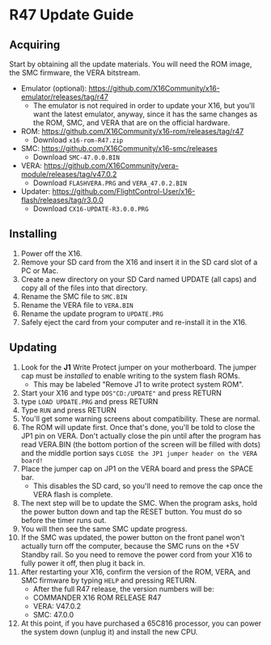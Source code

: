 # R47 Update Guide

## Acquiring

Start by obtaining all the update materials. You will need the ROM image, the 
SMC firmware, the VERA bitstream.

* Emulator (optional): https://github.com/X16Community/x16-emulator/releases/tag/r47
  * The emulator is not required in order to update your X16, but you'll want the
    latest emulator, anyway, since it has the same changes as the ROM, SMC, and VERA
    that are on the official hardware.
* ROM: https://github.com/X16Community/x16-rom/releases/tag/r47
  * Download `x16-rom-R47.zip`
* SMC: https://github.com/X16Community/x16-smc/releases
  * Download `SMC-47.0.0.BIN`
* VERA: https://github.com/X16Community/vera-module/releases/tag/v47.0.2
  * Download `FLASHVERA.PRG` and `VERA_47.0.2.BIN`
* Updater: https://github.com/FlightControl-User/x16-flash/releases/tag/r3.0.0
  * Download `CX16-UPDATE-R3.0.0.PRG`

## Installing

1. Power off the X16.
2. Remove your SD card from the X16 and insert it in the SD card slot of a PC or
   Mac.
3. Create a new directory on your SD Card named UPDATE (all caps) and copy all
   of the files into that directory.
4. Rename the SMC file to `SMC.BIN`
5. Rename the VERA file to `VERA.BIN`
6. Rename the update program to `UPDATE.PRG`
7. Safely eject the card from your computer and re-install it in the X16.

## Updating

1. Look for the **J1** Write Protect jumper on your motherboard. The jumper cap
   must be _installed_ to enable writing to the system flash ROMs. 
   * This may be labeled "Remove J1 to write protect system ROM".
2. Start your X16 and type `DOS"CD:/UPDATE"` and press RETURN
3. type `LOAD UPDATE.PRG` and press RETURN
4. Type `RUN` and press RETURN
5. You'll get some warning screens about compatibility. These are normal.
6. The ROM will update first. Once that's done, you'll be told to close the JP1
   pin on VERA. Don't actually close the pin until after the program has read 
   VERA.BIN (the bottom portion of the screen will be filled with dots) and the
   middle portion says `CLOSE the JP1 jumper header on the VERA board!`
7. Place the jumper cap on JP1 on the VERA board and press the SPACE bar. 
   * This disables the SD card, so you'll need to remove the cap once the
     VERA flash is complete.
8. The next step will be to update the SMC. When the program asks, hold the
   power button down and tap the RESET button. You must do so before the timer
   runs out. 
9. You will then see the same SMC update progress.
10. If the SMC was updated, the power button on the front panel won't actually
    turn off the computer, because the SMC runs on the +5V Standby rail. So you
    need to remove the power cord from your X16 to fully power it off, then plug
    it back in. 
11. After restarting your X16, confirm the version of the ROM, VERA, and SMC
    firmware by typing `HELP` and pressing RETURN.
    * After the full R47 release, the version numbers will be:
    * COMMANDER X16 ROM RELEASE R47
    * VERA: V47.0.2
    * SMC: 47.0.0
12. At this point, if you have purchased a 65C816 processor, you can power the
    system down (unplug it) and install the new CPU.
